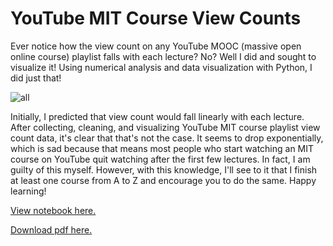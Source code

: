 # YouTube MIT Course View Counts

Ever notice how the view count on any YouTube MOOC (massive open online course) playlist falls with each lecture? No? Well I did and sought to visualize it! Using numerical analysis and data visualization with Python, I did just that! 

![all](https://raw.githubusercontent.com/jagrajs/view-counts/master/all.png)

Initially, I predicted that view count would fall linearly with each lecture. After collecting, cleaning, and visualizing YouTube MIT course playlist view count data, it's clear that that's not the case. It seems to drop exponentially, which is sad because that means most people who start watching an MIT course on YouTube quit watching after the first few lectures. In fact, I am guilty of this myself. However, with this knowledge, I'll see to it that I finish at least one course from A to Z and encourage you to do the same. Happy learning!


[View notebook here.](https://github.com/jagrajs/view-counts/blob/master/MIT%20Course%20View%20Count%20Analysis.ipynb)

[Download pdf here.](https://github.com/jagrajs/view-counts/blob/master/MIT%20Course%20View%20Count%20Analysis.pdf)
